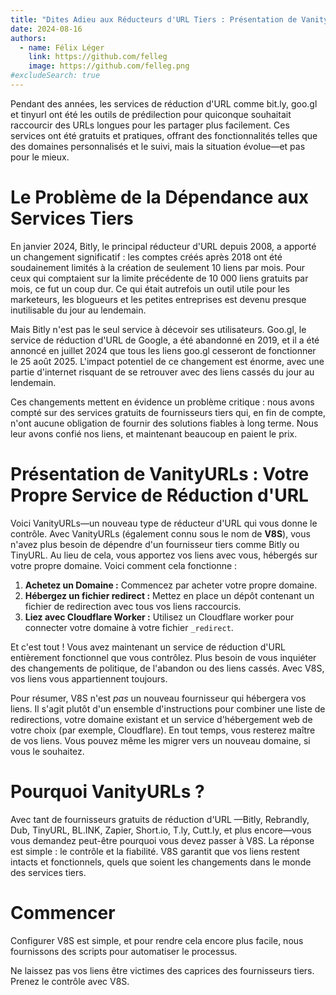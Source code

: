 ```yaml
---
title: "Dites Adieu aux Réducteurs d'URL Tiers : Présentation de VanityURLs"
date: 2024-08-16
authors:
  - name: Félix Léger
    link: https://github.com/felleg
    image: https://github.com/felleg.png
#excludeSearch: true
---
```


Pendant des années, les services de réduction d'URL comme bit.ly, goo.gl et tinyurl
ont été les outils de prédilection pour quiconque souhaitait raccourcir des URLs longues pour 
les partager plus facilement. Ces services ont été gratuits et pratiques, offrant
des fonctionnalités telles que des domaines personnalisés et le suivi, mais la situation 
évolue—et pas pour le mieux.

# Le Problème de la Dépendance aux Services Tiers

En janvier 2024, Bitly, le principal réducteur d'URL depuis 2008, a apporté un
changement significatif : les comptes créés après 2018 ont été soudainement limités
à la création de seulement 10 liens par mois. Pour ceux qui comptaient sur
la limite précédente de 10 000 liens gratuits par mois, ce fut un coup dur.
Ce qui était autrefois un outil utile pour les marketeurs, les blogueurs et les petites
entreprises est devenu presque inutilisable du jour au lendemain.

Mais Bitly n'est pas le seul service à décevoir ses utilisateurs. Goo.gl,
le service de réduction d'URL de Google, a été abandonné en 2019, et il a été
annoncé en juillet 2024 que tous les liens goo.gl cesseront de fonctionner le
25 août 2025. L'impact potentiel de ce changement est énorme, avec
une partie d'internet risquant de se retrouver avec des liens cassés du jour au lendemain.

Ces changements mettent en évidence un problème critique : nous avons compté sur des services gratuits de fournisseurs tiers qui, en fin de compte, n'ont aucune obligation 
de fournir des solutions fiables à long terme. Nous leur avons confié nos liens, et maintenant beaucoup en paient le prix.

# Présentation de VanityURLs : Votre Propre Service de Réduction d'URL

Voici VanityURLs—un nouveau type de réducteur d'URL qui vous donne le contrôle.
Avec VanityURLs (également connu sous le nom de **V8S**), vous n'avez plus besoin de dépendre d'un fournisseur tiers comme
Bitly ou TinyURL. Au lieu de cela, vous apportez vos liens avec vous, hébergés sur
votre propre domaine. Voici comment cela fonctionne :

1. **Achetez un Domaine :** Commencez par acheter votre propre domaine.
1. **Hébergez un fichier redirect :** Mettez en place un dépôt contenant un
   fichier de redirection avec tous vos liens raccourcis.
1. **Liez avec Cloudflare Worker :** Utilisez un Cloudflare worker pour connecter
   votre domaine à votre fichier `_redirect`.

Et c'est tout ! Vous avez maintenant un service de réduction d'URL
entièrement fonctionnel que vous contrôlez. Plus besoin de vous inquiéter
des changements de politique, de l'abandon ou des liens cassés. Avec
V8S, vos liens vous appartiennent toujours.

Pour résumer, V8S n'est *pas* un nouveau fournisseur qui hébergera
vos liens. Il s'agit plutôt d'un ensemble d'instructions pour
combiner une liste de redirections, votre domaine existant et un
service d'hébergement web de votre choix (par exemple, Cloudflare). En tout temps,
vous resterez maître de vos liens. Vous pouvez même les migrer vers un
nouveau domaine, si vous le souhaitez.

# Pourquoi VanityURLs ?

Avec tant de fournisseurs gratuits de réduction d'URL
—Bitly, Rebrandly, Dub, TinyURL, BL.INK, Zapier,
Short.io, T.ly, Cutt.ly, et plus encore—vous vous demandez peut-être pourquoi vous
devez passer à V8S. La réponse est simple : le contrôle
et la fiabilité. V8S garantit que vos liens restent
intacts et fonctionnels, quels que soient les changements dans
le monde des services tiers.

# Commencer

Configurer V8S est simple, et pour rendre cela
encore plus facile, nous fournissons des scripts pour automatiser le processus.

Ne laissez pas vos liens être victimes des caprices
des fournisseurs tiers. Prenez le contrôle avec V8S.

